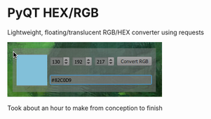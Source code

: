 # PyQT HEX/RGB
Lightweight, floating/translucent RGB/HEX converter using requests

![screenshot](https://github.com/josephclaytonhansen/rgb-hex-qt-light/blob/main/2021-09-18%2018_14_49-RGB_HEX.png)

Took about an hour to make from conception to finish
